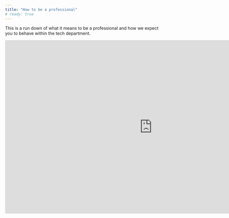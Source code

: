 ```yaml
---
title: "How to be a professional"
# ready: true
---
```


This is a run down of what it means to be a professional and how we expect you to behave within the tech department.

<iframe src="https://docs.google.com/presentation/d/e/2PACX-1vSFvkQlKPgIb9joszHcE7rBX7FKdNxCe4NgQUFHxW_8EbnA5fa55skW8rhfUwAOgQ4EXKZSvS6Pszia/embed?start=false&loop=false&delayms=3000" frameborder="0" width="960" height="569" allowfullscreen="true" mozallowfullscreen="true" webkitallowfullscreen="true"></iframe>
